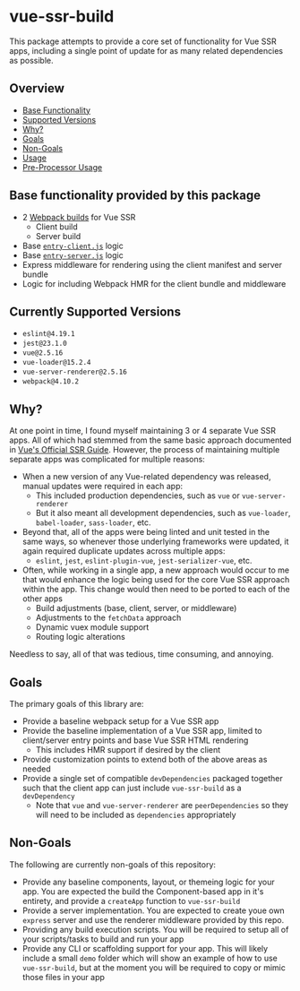 # vue-ssr-build

This package attempts to provide a core set of functionality for Vue SSR apps, including a single point of update for as many related dependencies as possible.

## Overview

* [Base Functionality](#base-functionality-provided-by-this-package)
* [Supported Versions](#currently-supported-versions)
* [Why?](#why)
* [Goals](#goals)
* [Non-Goals](#non-goals)
* [Usage](./Usage.md)
* [Pre-Processor Usage](./Pre-Processor-Usage.md)



## Base functionality provided by this package

* 2 [Webpack builds](https://ssr.vuejs.org/guide/build-config.html#server-config) for Vue SSR
  * Client build
  * Server build
* Base [`entry-client.js`](https://ssr.vuejs.org/guide/structure.html#entry-client-js) logic
* Base [`entry-server.js`](https://ssr.vuejs.org/guide/structure.html#entry-server-js) logic
* Express middleware for rendering using the client manifest and server bundle
* Logic for including Webpack HMR for the client bundle and middleware

## Currently Supported Versions

* `eslint@4.19.1`
* `jest@23.1.0`
* `vue@2.5.16`
* `vue-loader@15.2.4`
* `vue-server-renderer@2.5.16`
* `webpack@4.10.2`


## Why?

At one point in time, I found myself maintaining 3 or 4 separate Vue SSR apps.  All of which had stemmed from the same basic approach documented in [Vue's Official SSR Guide](https://ssr.vuejs.org/).  However, the process of maintaining multiple separate apps was complicated for multiple reasons:

* When a new version of any Vue-related dependency was released, manual updates were required in each app:
  * This included production dependencies, such as `vue` or `vue-server-renderer`
  * But it also meant all development dependencies, such as `vue-loader`, `babel-loader`, `sass-loader`, etc.
* Beyond that, all of the apps were being linted and unit tested in the same ways, so whenever those underlying frameworks were updated, it again required duplicate updates across multiple apps:
  *  `eslint`, `jest`, `eslint-plugin-vue`, `jest-serializer-vue`, etc.
* Often, while working in a single app, a new approach would occur to me that would enhance the logic being used for the core Vue SSR approach within the app.  This change would then need to be ported to each of the other apps
  * Build adjustments (base, client, server, or middleware)
  * Adjustments to the `fetchData` approach
  * Dynamic vuex module support
  * Routing logic alterations

Needless to say, all of that was tedious, time consuming, and annoying.


## Goals

The primary goals of this library are:

* Provide a baseline webpack setup for a Vue SSR app
* Provide the baseline implementation of a Vue SSR app, limited to client/server entry points and base Vue SSR HTML rendering
  * This includes HMR support if desired by the client
* Provide customization points to extend both of the above areas as needed
* Provide a single set of compatible `devDependencies` packaged together such that the client app can just include `vue-ssr-build` as a `devDependency`
  * Note that `vue` and `vue-server-renderer` are `peerDependencies` so they will need to be included as `dependencies` appropriately


## Non-Goals

The following are currently non-goals of this repository:

* Provide any baseline components, layout, or themeing logic for your app.  You are expected the build the Component-based app in it's entirety, and provide a `createApp` function to `vue-ssr-build`
* Provide a server implementation.  You are expected to create youe own `express` server and use the renderer middleware provided by this repo.
* Providing any build execution scripts.  You will be required to setup all of your scripts/tasks to build and run your app
* Provide any CLI or scaffolding support for your app.  This will likely include a small `demo` folder which will show an example of how to use `vue-ssr-build`, but at the moment you will be required to copy or mimic those files in your app
